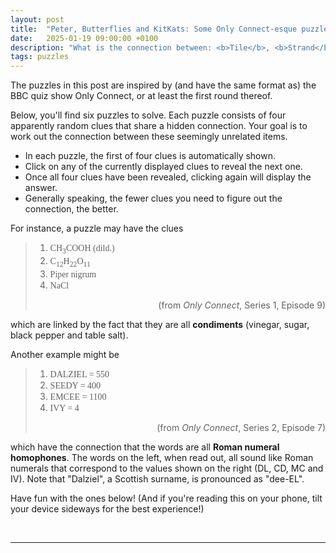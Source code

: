 ```yaml
---
layout: post
title:  "Peter, Butterflies and KitKats: Some Only Connect-esque puzzles"
date:   2025-01-19 09:00:00 +0100
description: "What is the connection between: <b>Tile</b>, <b>Strand</b> and <b>Connection</b>?"
tags: puzzles
---
```


<style>
@font-face {
	font-family: "FF Din";
	src: url("{{ site.baseurl }}/assets/fonts/din-medium-regular.ttf");
}

.ff-din {
	font-family: "FF Din";
}
</style>

The puzzles in this post are inspired by (and have the same format as) the BBC quiz show Only Connect, or at least the first round thereof.

Below, you'll find six puzzles to solve. Each puzzle consists of four apparently random clues that share a hidden connection. Your goal is to work out the connection between these seemingly unrelated items. 

- In each puzzle, the first of four clues is automatically shown.
- Click on any of the currently displayed clues to reveal the next one.
- Once all four clues have been revealed, clicking again will display the answer.
- Generally speaking, the fewer clues you need to figure out the connection, the better.

For instance, a puzzle may have the clues

> 1. <span class="ff-din"> CH<sub>3</sub>COOH (dild.)</span>
> 1. <span class="ff-din"> C<sub>12</sub>H<sub>22</sub>O<sub>11</sub></span>
> 1. <span class="ff-din"> Piper nigrum </span>
> 1. <span class="ff-din"> NaCl </span>
> <div style="text-align: right">(from <i>Only Connect</i>, Series 1, Episode 9)</div>

which are linked by the fact that they are all **condiments** (vinegar, sugar, black pepper and table salt).

Another example might be

> 1. <span class="ff-din"> DALZIEL = 550 </span>
> 1. <span class="ff-din"> SEEDY = 400 </span>
> 1. <span class="ff-din"> EMCEE = 1100 </span>
> 1. <span class="ff-din"> IVY = 4 </span>
> <div style="text-align: right">(from <i>Only Connect</i>, Series 2, Episode 7)</div>

which have the connection that the words are all **Roman numeral homophones**. The words on the left, when read out, all sound like Roman numerals that correspond to the values shown on the right (DL, CD, MC and IV). Note that "Dalziel", a Scottish surname, is pronounced as "dee-EL".

Have fun with the ones below! (And if you're reading this on your phone, tilt your device sideways for the best experience!)

&nbsp;
<hr>

<div id="connectionPuzzles">
</div>

<script src="{{ site.baseurl }}/assets/2025-01-19/index.js"></script>

